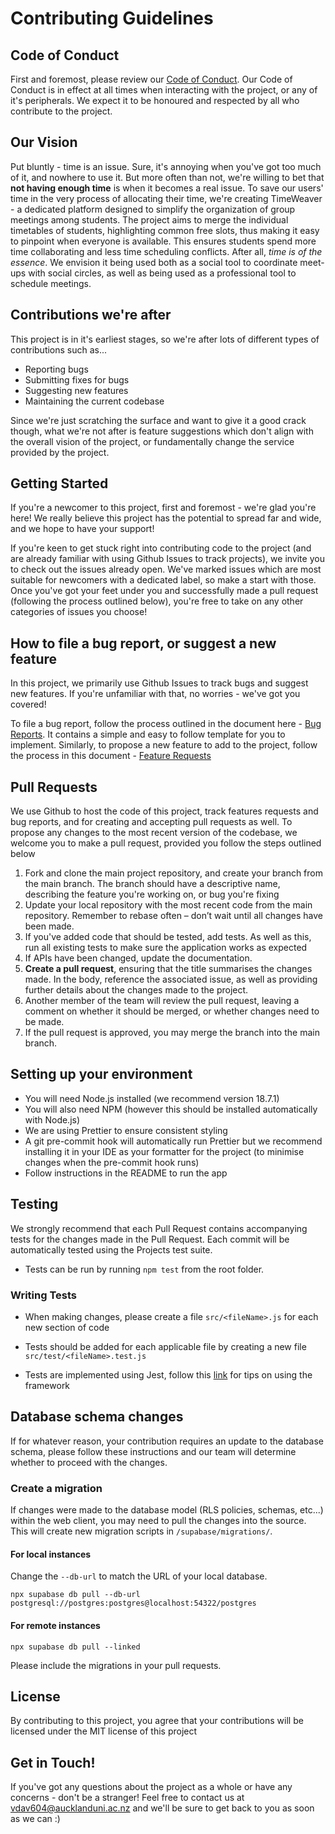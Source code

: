 # Contributing Guidelines

## Code of Conduct

First and foremost, please review our [Code of Conduct](https://github.com/SOFTENG310-2023/assignment-1/blob/main/CODE_OF_CONDUCT.md). Our Code of Conduct is in effect at all times when interacting with the project, or any of it's peripherals. We expect it to be honoured and respected by all who contribute to the project.

## Our Vision

Put bluntly - time is an issue. Sure, it's annoying when you've got too much of it, and nowhere to use it. But more often than not, we're willing to bet that **not having enough time** is when it becomes a real issue. To save our users' time in the very process of allocating their time, we're creating TimeWeaver - a dedicated platform designed to simplify the organization of group meetings among students. The project aims to merge the individual timetables of students, highlighting common free slots, thus making it easy to pinpoint when everyone is available. This ensures students spend more time collaborating and less time scheduling conflicts. After all, _time is of the essence_. We envision it being used both as a social tool to coordinate meet-ups with social circles, as well as being used as a professional tool to schedule meetings.

## Contributions we're after

This project is in it's earliest stages, so we're after lots of different types of contributions such as...

- Reporting bugs
- Submitting fixes for bugs
- Suggesting new features
- Maintaining the current codebase

Since we're just scratching the surface and want to give it a good crack though, what we're not after is feature suggestions which don't align with the overall vision of the project, or fundamentally change the service provided by the project.

## Getting Started

If you're a newcomer to this project, first and foremost - we're glad you're here! We really believe this project has the potential to spread far and wide, and we hope to have your support!

If you're keen to get stuck right into contributing code to the project (and are already familiar with using Github Issues to track projects), we invite you to check out the issues already open. We've marked issues which are most suitable for newcomers with a dedicated label, so make a start with those. Once you've got your feet under you and successfully made a pull request (following the process outlined below), you're free to take on any other categories of issues you choose!

## How to file a bug report, or suggest a new feature

In this project, we primarily use Github Issues to track bugs and suggest new features. If you're unfamiliar with that, no worries - we've got you covered!

To file a bug report, follow the process outlined in the document here - [Bug Reports](https://github.com/SOFTENG310-2023/assignment-1/blob/main/.github/ISSUE_TEMPLATE/bug_report.md). It contains a simple and easy to follow template for you to implement. Similarly, to propose a new feature to add to the project, follow the process in this document - [Feature Requests](https://github.com/SOFTENG310-2023/assignment-1/blob/main/.github/ISSUE_TEMPLATE/feature_request.md)

## Pull Requests

We use Github to host the code of this project, track features requests and bug reports, and for creating and accepting pull requests as well. To propose any changes to the most recent version of the codebase, we welcome you to make a pull request, provided you follow the steps outlined below

1. Fork and clone the main project repository, and create your branch from the main branch. The branch should have a descriptive name, describing the feature you're working on, or bug you're fixing
2. Update your local repository with the most recent code from the main repository. Remember to rebase often – don’t wait until all changes have been made.
3. If you've added code that should be tested, add tests. As well as this, run all existing tests to make sure the application works as expected
4. If APIs have been changed, update the documentation.
5. **Create a pull request**, ensuring that the title summarises the changes made. In the body, reference the associated issue, as well as providing further details about the changes made to the project.
6. Another member of the team will review the pull request, leaving a comment on whether it should be merged, or whether changes need to be made.
7. If the pull request is approved, you may merge the branch into the main branch.

## Setting up your environment

- You will need Node.js installed (we recommend version 18.7.1)
- You will also need NPM (however this should be installed automatically with Node.js)
- We are using Prettier to ensure consistent styling
- A git pre-commit hook will automatically run Prettier but we recommend installing it in your IDE as your formatter for the project (to minimise changes when the pre-commit hook runs)
- Follow instructions in the README to run the app

## Testing

We strongly recommend that each Pull Request contains accompanying tests for the changes made in the Pull Request. Each commit will be automatically tested using the Projects test suite.

- Tests can be run by running `npm test` from the root folder.

### Writing Tests

- When making changes, please create a file `src/<fileName>.js` for each new section of code
- Tests should be added for each applicable file by creating a new file `src/test/<fileName>.test.js`

- Tests are implemented using Jest, follow this [link](https://jestjs.io/docs/using-matchers) for tips on using the framework

## Database schema changes

If for whatever reason, your contribution requires an update to the database schema, please follow these instructions and our team will determine whether to proceed with the changes.

### Create a migration

If changes were made to the database model (RLS policies, schemas, etc...) within the web client, you may need to pull the changes into the source. This will create new migration scripts in `/supabase/migrations/`.

#### For local instances

Change the `--db-url` to match the URL of your local database.

```
npx supabase db pull --db-url postgresql://postgres:postgres@localhost:54322/postgres
```

#### For remote instances

```
npx supabase db pull --linked
```

Please include the migrations in your pull requests.

## License

By contributing to this project, you agree that your contributions will be licensed under the MIT license of this project

## Get in Touch!

If you've got any questions about the project as a whole or have any concerns - don't be a stranger! Feel free to contact us at vdav604@aucklanduni.ac.nz and we'll be sure to get back to you as soon as we can :)
